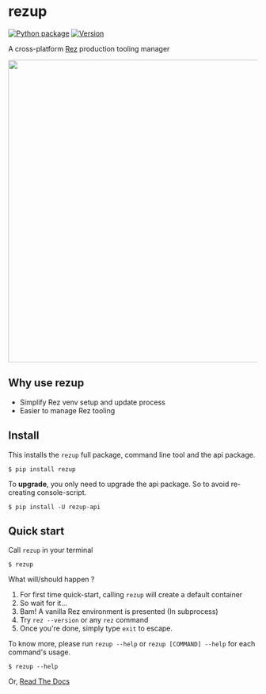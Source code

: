 # rezup

[![Python package](https://github.com/davidlatwe/rezup/actions/workflows/python-package.yml/badge.svg)](https://github.com/davidlatwe/rezup/actions/workflows/python-package.yml)
[![Version](http://img.shields.io/pypi/v/rezup-api.svg?style=flat)](https://pypi.python.org/pypi/rezup-api)

A cross-platform [Rez](https://github.com/nerdvegas/rez) production tooling manager

<img src="https://user-images.githubusercontent.com/3357009/130851292-2510bb0e-7fc5-409e-bfbb-e38ab4086d11.gif" width="610"></img>


## Why use rezup

* Simplify Rez venv setup and update process
* Easier to manage Rez tooling


## Install

This installs the `rezup` full package, command line tool and the api package.

```shell
$ pip install rezup
```

To **upgrade**, you only need to upgrade the api package. So to avoid re-creating console-script.

```shell
$ pip install -U rezup-api
```

## Quick start

Call `rezup` in your terminal

```shell
$ rezup
```

What will/should happen ?

1. For first time quick-start, calling `rezup` will create a default container
2. So wait for it...
3. Bam! A vanilla Rez environment is presented (In subprocess)
4. Try `rez --version` or any `rez` command
5. Once you're done, simply type `exit` to escape.

To know more, please run `rezup --help` or `rezup [COMMAND] --help` for each command's usage.

```shell
$ rezup --help
```

Or, [Read The Docs]("https://davidlatwe.github.io/rezup/")
